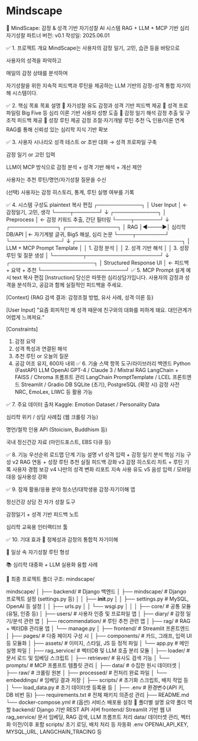 # Mindscape

🧠 MindScape: 감정 & 성격 기반 자기성찰 AI 시스템
RAG + LLM + MCP 기반 심리 자기성찰 파트너
버전: v0.1
작성일: 2025.06.01

✅ 1. 프로젝트 개요
MindScape는 사용자의 감정 일기, 고민, 습관 등을 바탕으로

사용자의 성격을 파악하고

매일의 감정 상태를 분석하며

자기성찰을 위한 지속적 피드백과 루틴을 제공하는
LLM 기반의 감정-성격 통합 자기이해 시스템이다.

✅ 2. 핵심 목표
목표	설명
🎯 자기성찰 유도	감정과 성격 기반 피드백 제공
🧬 성격 프로파일링	Big Five 등 심리 이론 기반 사용자 성향 도출
📓 감정 일기 해석	감정 추출 및 구조적 피드백 제공
🔁 성장 루틴 제공	감정 조절·자기개발 루틴 추천
🔍 인용/이론 연계	RAG를 통해 신뢰성 있는 심리학 지식 기반 확보

✅ 3. 사용자 시나리오
성격 테스트 or 초반 대화 → 성격 프로파일 구축

감정 일기 or 고민 입력

LLM이 MCP 방식으로 감정 분석 + 성격 기반 해석 + 개선 제안

사용자는 추천 루틴/명언/자기성찰 질문을 수신

(선택) 사용자는 감정 히스토리, 통계, 루틴 실행 여부를 기록

✅ 4. 시스템 구성도
plaintext
복사
편집
┌────────────┐
│ User Input │ ← 감정일기, 고민, 생각
└────┬───────┘
     ↓
┌────────────┐
│ Preprocess │ ← 감정 키워드 추출, 간단 필터링
└────┬───────┘
     ↓
┌─────────────┐      ┌──────────────┐
│     RAG     │◄────►│ 심리학 DB/API │← 자기계발 글귀, Big5 해설, 심리 논문
└────┬────────┘      └──────────────┘
     ↓
┌─────────────────────────────┐
│ LLM + MCP Prompt Template    │
│ 1. 감정 분석                 │
│ 2. 성격 기반 해석           │
│ 3. 성장 루틴 및 질문 생성   │
└────────┬────────────────────┘
         ↓
┌───────────────────────┐
│ Structured Response UI │ ← 피드백 + 요약 + 추천
└───────────────────────┘
✅ 5. MCP Prompt 설계 예시
text
복사
편집
[Instruction]
당신은 따뜻한 심리상담가입니다. 사용자의 감정과 성격을 분석하고, 공감과 함께 실질적인 피드백을 주세요.

[Context]
{RAG 검색 결과: 감정조절 방법, 유사 사례, 성격 이론 등}

[User Input]
"요즘 회피적인 제 성격 때문에 친구와의 대화를 피하게 돼요. 대인관계가 어렵게 느껴져요."

[Constraints]
1. 감정 요약  
2. 성격 특성과 연결된 해석  
3. 추천 루틴 or 오늘의 질문  
4. 공감 어조 유지, 600자 내외
✅ 6. 기술 스택
항목	도구/라이브러리
백엔드	Python (FastAPI)
LLM	OpenAI GPT-4 / Claude 3 / Mistral
RAG	LangChain + FAISS / Chroma
프롬프트 관리	LangChain PromptTemplate / LCEL
프론트엔드	Streamlit / Gradio
DB	SQLite (초기), PostgreSQL (확장 시)
감정 사전	NRC, EmoLex, LIWC 등 활용 가능

✅ 7. 주요 데이터 출처
Kaggle: Emotion Dataset / Personality Data

심리학 위키 / 상담 사례집 (웹 크롤링 가능)

명언/철학 인용 API (Stoicism, Buddhism 등)

국내 정신건강 자료 (마인드포스트, EBS 다큐 등)

✅ 8. 기능 우선순위 로드맵
단계	기능	설명
v1	성격 입력 + 감정 일기 분석	핵심 기능 구성
v2	RAG 연동 + 성장 루틴 추천	실질 피드백 강화
v3	감정 히스토리 차트 + 루틴 기록	사용자 경험 보강
v4	나만의 성격 변화 리포트	지속 사용 유도
v5	음성 입력 / 모바일 대응	실사용성 강화

✅ 9. 잠재 활용/응용 분야
청소년/대학생용 감정·자기이해 앱

정신건강 상담 전 자가 성찰 도구

감정일기 + 성격 기반 피드백 노트

심리학 교육용 인터랙티브 툴

✅ 10. 기대 효과
🧭 정체성과 감정의 통합적 자기이해

🌿 일상 속 자기성찰 루틴 형성

📚 심리학 대중화 + LLM 실용화 융합 사례


📁 최종 프로젝트 폴더 구조: mindscape/

mindscape/
│
├── backend/                        # Django 백엔드
│   ├── mindscape/                  # Django 프로젝트 설정 (settings.py 등)
│   │   ├── __init__.py
│   │   ├── settings.py             # MySQL, OpenAI 등 설정
│   │   ├── urls.py
│   │   └── wsgi.py
│   │
│   ├── core/                       # 공통 모듈 (유틸, 인증 등)
│   ├── users/                      # 사용자 인증 및 프로파일 앱
│   ├── diary/                      # 감정 일기/분석 관련 앱
│   ├── recommendation/            # 루틴 추천 관련 앱
│   ├── rag/                        # RAG + 벡터DB 관리용 앱
│   └── manage.py
│
├── frontend/                       # Streamlit 프론트엔드
│   ├── pages/                      # 다중 페이지 구성 시
│   ├── components/                 # 카드, 그래프, 입력 UI 등 모듈화
│   ├── assets/                     # 이미지, 스타일, JS 등 정적 파일
│   └── app.py                      # 메인 실행 파일
│
├── rag_service/                    # 벡터DB 및 LLM 호출 분리 모듈
│   ├── loader/                     # 문서 로드 및 임베딩 스크립트
│   ├── retriever/                  # 유사도 검색 기능
│   └── prompts/                    # MCP 프롬프트 템플릿 관리
│
├── data/                           # 수집한 원시 데이터셋
│   ├── raw/                        # 크롤링 원본
│   ├── processed/                  # 전처리 완료 파일
│   └── embeddings/                # 임베딩 결과 저장
│
├── scripts/                        # 초기화 스크립트, 배치 작업 등
│   └── load_data.py                # 초기 데이터셋 등록용 등
│
├── .env                            # 환경변수(API 키, DB 비번 등)
├── requirements.txt               # 전체 패키지 의존성 관리
├── README.md
└── docker-compose.yml             # (옵션) 서비스 배포용 설정
🧩 폴더별 설명 요약
폴더	역할
backend/	Django 기반 REST API 서버
frontend/	Streamlit 기반 웹 UI
rag_service/	문서 임베딩, RAG 검색, LLM 프롬프트 처리
data/	데이터셋 관리, 벡터화 이전/이후 포함
scripts/	초기 로딩, 배치 처리 등 자동화
.env	OPENAI_API_KEY, MYSQL_URL, LANGCHAIN_TRACING 등